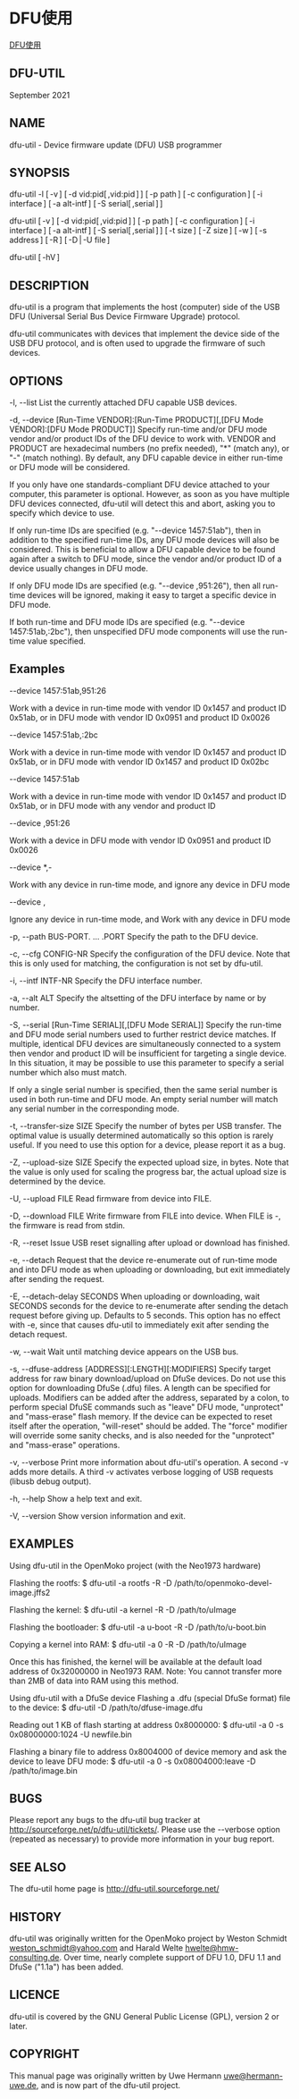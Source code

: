 # DFU使用

[DFU使用](https://dfu-util.sourceforge.net/dfu-util.1.html)

## DFU-UTIL

September 2021

## NAME

dfu-util - Device firmware update (DFU) USB programmer

## SYNOPSIS

dfu-util -l [ -v ] [ -d vid:pid[ ,vid:pid ] ] [ -p path ] [ -c configuration ] [ -i interface ] [ -a alt-intf ] [ -S serial[ ,serial ] ]

dfu-util [ -v ] [ -d vid:pid[ ,vid:pid ] ] [ -p path ] [ -c configuration ] [ -i interface ] [ -a alt-intf ] [ -S serial[ ,serial ] ] [ -t size ] [ -Z size ] [ -w ] [ -s address ] [ -R ] [ -D | -U file ]

dfu-util [ -hV ]

## DESCRIPTION

dfu-util is a program that implements the host (computer) side of the USB DFU (Universal Serial Bus Device Firmware Upgrade) protocol.

dfu-util communicates with devices that implement the device side of the USB DFU protocol, and is often used to upgrade the firmware of such devices.

## OPTIONS

-l, --list
List the currently attached DFU capable USB devices.

-d, --device [Run-Time VENDOR]:[Run-Time PRODUCT][,[DFU Mode VENDOR]:[DFU Mode PRODUCT]]
Specify run-time and/or DFU mode vendor and/or product IDs of the DFU device to work with. VENDOR and PRODUCT are hexadecimal numbers (no prefix needed), "*" (match any), or "-" (match nothing). By default, any DFU capable device in either run-time or DFU mode will be considered.

If you only have one standards-compliant DFU device attached to your computer, this parameter is optional. However, as soon as you have multiple DFU devices connected, dfu-util will detect this and abort, asking you to specify which device to use.

If only run-time IDs are specified (e.g. "--device 1457:51ab"), then in addition to the specified run-time IDs, any DFU mode devices will also be considered. This is beneficial to allow a DFU capable device to be found again after a switch to DFU mode, since the vendor and/or product ID of a device usually changes in DFU mode.

If only DFU mode IDs are specified (e.g. "--device ,951:26"), then all run-time devices will be ignored, making it easy to target a specific device in DFU mode.

If both run-time and DFU mode IDs are specified (e.g. "--device 1457:51ab,:2bc"), then unspecified DFU mode components will use the run-time value specified.

## Examples

--device 1457:51ab,951:26

Work with a device in run-time mode with vendor ID 0x1457 and product ID 0x51ab, or in DFU mode with vendor ID 0x0951 and product ID 0x0026

--device 1457:51ab,:2bc

Work with a device in run-time mode with vendor ID 0x1457 and product ID 0x51ab, or in DFU mode with vendor ID 0x1457 and product ID 0x02bc

--device 1457:51ab

Work with a device in run-time mode with vendor ID 0x1457 and product ID 0x51ab, or in DFU mode with any vendor and product ID

--device ,951:26

Work with a device in DFU mode with vendor ID 0x0951 and product ID 0x0026

--device *,-

Work with any device in run-time mode, and ignore any device in DFU mode

--device ,

Ignore any device in run-time mode, and Work with any device in DFU mode

-p, --path BUS-PORT. ... .PORT
Specify the path to the DFU device.

-c, --cfg CONFIG-NR
Specify the configuration of the DFU device. Note that this is only used for matching, the configuration is not set by dfu-util.

-i, --intf INTF-NR
Specify the DFU interface number.

-a, --alt ALT
Specify the altsetting of the DFU interface by name or by number.

-S, --serial [Run-Time SERIAL][,[DFU Mode SERIAL]]
Specify the run-time and DFU mode serial numbers used to further restrict device matches. If multiple, identical DFU devices are simultaneously connected to a system then vendor and product ID will be insufficient for targeting a single device. In this situation, it may be possible to use this parameter to specify a serial number which also must match.

If only a single serial number is specified, then the same serial number is used in both run-time and DFU mode. An empty serial number will match any serial number in the corresponding mode.

-t, --transfer-size SIZE
Specify the number of bytes per USB transfer. The optimal value is usually determined automatically so this option is rarely useful. If you need to use this option for a device, please report it as a bug.

-Z, --upload-size SIZE
Specify the expected upload size, in bytes. Note that the value is only used for scaling the progress bar, the actual upload size is determined by the device.

-U, --upload FILE
Read firmware from device into FILE.

-D, --download FILE
Write firmware from FILE into device. When FILE is -, the firmware is read from stdin.

-R, --reset
Issue USB reset signalling after upload or download has finished.

-e, --detach
Request that the device re-enumerate out of run-time mode and into DFU mode as when uploading or downloading, but exit immediately after sending the request.

-E, --detach-delay SECONDS
When uploading or downloading, wait SECONDS seconds for the device to re-enumerate after sending the detach request before giving up. Defaults to 5 seconds. This option has no effect with -e, since that causes dfu-util to immediately exit after sending the detach request.

-w, --wait
Wait until matching device appears on the USB bus.

-s, --dfuse-address [ADDRESS][:LENGTH][:MODIFIERS]
Specify target address for raw binary download/upload on DfuSe devices. Do not use this option for downloading DfuSe (.dfu) files. A length can be specified for uploads. Modifiers can be added after the address, separated by a colon, to perform special DfuSE commands such as "leave" DFU mode, "unprotect" and "mass-erase" flash memory. If the device can be expected to reset itself after the operation, "will-reset" should be added. The "force" modifier will override some sanity checks, and is also needed for the "unprotect" and "mass-erase" operations.

-v, --verbose
Print more information about dfu-util's operation. A second -v adds more details. A third -v activates verbose logging of USB requests (libusb debug output).

-h, --help
Show a help text and exit.

-V, --version
Show version information and exit.

## EXAMPLES

Using dfu-util in the OpenMoko project
(with the Neo1973 hardware)

Flashing the rootfs:
$ dfu-util -a rootfs -R -D /path/to/openmoko-devel-image.jffs2

Flashing the kernel:
$ dfu-util -a kernel -R -D /path/to/uImage

Flashing the bootloader:
$ dfu-util -a u-boot -R -D /path/to/u-boot.bin

Copying a kernel into RAM:
$ dfu-util -a 0 -R -D /path/to/uImage

Once this has finished, the kernel will be available at the default load address of 0x32000000 in Neo1973 RAM. Note: You cannot transfer more than 2MB of data into RAM using this method.

Using dfu-util with a DfuSe device
Flashing a .dfu (special DfuSe format) file to the device:
$ dfu-util -D /path/to/dfuse-image.dfu

Reading out 1 KB of flash starting at address 0x8000000:
$ dfu-util -a 0 -s 0x08000000:1024 -U newfile.bin

Flashing a binary file to address 0x8004000 of device memory and ask the device to leave DFU mode:
$ dfu-util -a 0 -s 0x08004000:leave -D /path/to/image.bin

## BUGS

Please report any bugs to the dfu-util bug tracker at <http://sourceforge.net/p/dfu-util/tickets/>. Please use the --verbose option (repeated as necessary) to provide more information in your bug report.

## SEE ALSO

The dfu-util home page is <http://dfu-util.sourceforge.net/>

## HISTORY

dfu-util was originally written for the OpenMoko project by Weston Schmidt <weston_schmidt@yahoo.com> and Harald Welte <hwelte@hmw-consulting.de>. Over time, nearly complete support of DFU 1.0, DFU 1.1 and DfuSe ("1.1a") has been added.

## LICENCE

dfu-util is covered by the GNU General Public License (GPL), version 2 or later.

## COPYRIGHT

This manual page was originally written by Uwe Hermann <uwe@hermann-uwe.de>, and is now part of the dfu-util project.
